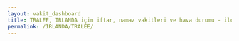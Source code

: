 ```yaml
---
layout: vakit_dashboard
title: TRALEE, IRLANDA için iftar, namaz vakitleri ve hava durumu - ilçe/eyalet seç
permalink: /IRLANDA/TRALEE/
---
```


<script type="text/javascript">
  var GLOBAL_COUNTRY = 'IRLANDA';
  var GLOBAL_CITY = 'TRALEE';
  var GLOBAL_STATE = '';
  var lat = 72;
  var lon = 21;
</script>

